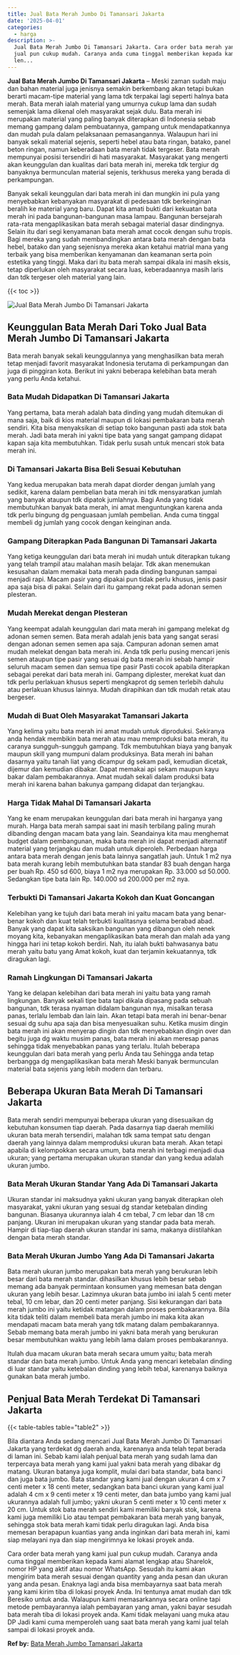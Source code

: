 ```yaml
---
title: Jual Bata Merah Jumbo Di Tamansari Jakarta
date: '2025-04-01'
categories:
  - harga
description: >-
  Jual Bata Merah Jumbo Di Tamansari Jakarta. Cara order bata merah yang kami
  jual pun cukup mudah. Caranya anda cuma tinggal memberikan kepada kami alamat
  len...
---
```


**Jual Bata Merah Jumbo Di Tamansari Jakarta** – Meski zaman sudah maju dan bahan material juga jenisnya semakin berkembang akan tetapi bukan berarti macam-tipe material yang lama tdk terpakai lagi seperti halnya bata merah. Bata merah ialah material yang umurnya cukup lama dan sudah semenjak lama dikenal oleh masyarakat sejak dulu. Bata merah ini merupakan material yang paling banyak diterapkan di Indonesia sebab memang gampang dalam pembuatannya, gampang untuk mendapatkannya dan mudah pula dalam pelaksanaan pemasangannya. Walaupun hari ini banyak sekali material sejenis, seperti hebel atau bata ringan, batako, panel beton ringan, namun keberadaan bata merah tidak tergeser. Bata merah mempunyai posisi tersendiri di hati masyarakat. Masyarakat yang mengerti akan keunggulan dan kualitas dari bata merah ini, mereka tdk tergiur dg banyaknya bermunculan material sejenis, terkhusus mereka yang berada di perkampungan.

Banyak sekali keunggulan dari bata merah ini dan mungkin ini pula yang menyebabkan kebanyakan masyarakat di pedesaan tdk berkeinginan beralih ke material yang baru. Dapat kita amati bukti dari kekuatan bata merah ini pada bangunan-bangunan masa lampau. Bangunan bersejarah rata-rata mengaplikasikan bata merah sebagai material dasar dindingnya. Selain itu dari segi kenyamanan bata merah amat cocok dengan suhu tropis. Bagi mereka yang sudah membandingkan antara bata merah dengan bata hebel, batako dan yang sejenisnya mereka akan ketahui matrial mana yang terbaik yang bisa memberikan kenyamanan dan keamanan serta poin estetika yang tinggi. Maka dari itu bata merah sampai dikala ini masih eksis, tetap diperlukan oleh masyarakat secara luas, keberadaannya masih laris dan tdk tergeser oleh material yang lain.

{{< toc >}}

![Jual Bata Merah Jumbo Di Tamansari Jakarta](/images/jual-bata-merah-16.png)

## Keunggulan Bata Merah Dari Toko Jual Bata Merah Jumbo Di Tamansari Jakarta

Bata merah banyak sekali keunggulannya yang menghasilkan bata merah tetap menjadi favorit masyarakat Indonesia terutama di perkampungan dan juga di pinggiran kota. Berikut ini yakni beberapa kelebihan bata merah yang perlu Anda ketahui.

### Bata Mudah Didapatkan Di Tamansari Jakarta

Yang pertama, bata merah adalah bata dinding yang mudah ditemukan di mana saja, baik di kios material maupun di lokasi pembakaran bata merah sendiri. Kita bisa menyaksikan di setiap toko bangunan pasti ada stok bata merah. Jadi bata merah ini yakni tipe bata yang sangat gampang didapat kapan saja kita membutuhkan. Tidak perlu susah untuk mencari stok bata merah ini.

### Di Tamansari Jakarta Bisa Beli Sesuai Kebutuhan

Yang kedua merupakan bata merah dapat diorder dengan jumlah yang sedikit, karena dalam pembelian bata merah ini tdk mensyaratkan jumlah yang banyak ataupun tdk dipatok jumlahnya. Bagi Anda yang tidak membutuhkan banyak bata merah, ini amat menguntungkan karena anda tdk perlu bingung dg penguasaan jumlah pembelian. Anda cuma tinggal membeli dg jumlah yang cocok dengan keinginan anda.

### Gampang Diterapkan Pada Bangunan Di Tamansari Jakarta

Yang ketiga keunggulan dari bata merah ini mudah untuk diterapkan tukang yang telah trampil atau malahan masih belajar. Tdk akan menemukan kesusahan dalam memakai bata merah pada dinding bangunan sampai menjadi rapi. Macam pasir yang dipakai pun tidak perlu khusus, jenis pasir apa saja bisa di pakai. Selain dari itu gampang rekat pada adonan semen plesteran.

### Mudah Merekat dengan Plesteran

Yang keempat adalah keunggulan dari mata merah ini gampang melekat dg adonan semen semen. Bata merah adalah jenis bata yang sangat serasi dengan adonan semen semen apa saja. Campuran adonan semen amat mudah melekat dengan bata merah ini. Anda tdk perlu pusing mencari jenis semen ataupun tipe pasir yang sesuai dg bata merah ini sebab hampir seluruh macam semen dan semua tipe pasir Pasti cocok apabila diterapkan sebagai perekat dari bata merah ini. Gampang diplester, merekat kuat dan tdk perlu perlakuan khusus seperti mengkaprot dg semen terlebih dahulu atau perlakuan khusus lainnya. Mudah dirapihkan dan tdk mudah retak atau bergeser.

### Mudah di Buat Oleh Masyarakat Tamansari Jakarta

Yang kelima yaitu bata merah ini amat mudah untuk diproduksi. Sekiranya anda hendak membikin bata merah atau mau memproduksi bata merah, itu caranya sungguh-sungguh gampang. Tdk membutuhkan biaya yang banyak maupun skill yang mumpuni dalam produksinya. Bata merah ini bahan dasarnya yaitu tanah liat yang dicampur dg sekam padi, kemudian dicetak, dijemur dan kemudian dibakar. Dapat memakai api sekam maupun kayu bakar dalam pembakarannya. Amat mudah sekali dalam produksi bata merah ini karena bahan bakunya gampang didapat dan terjangkau.

### Harga Tidak Mahal Di Tamansari Jakarta

Yang ke enam merupakan keunggulan dari bata merah ini harganya yang murah. Harga bata merah sampai saat ini masih terbilang paling murah dibanding dengan macam bata yang lain. Seandainya kita mau menghemat budget dalam pembangunan, maka bata merah ini dapat menjadi alternatif material yang terjangkau dan mudah untuk diperoleh. Perbedaan harga antara bata merah dengan jenis bata lainnya sangatlah jauh. Untuk 1 m2 nya bata merah kurang lebih membutuhkan bata standar 83 buah dengan harga per buah Rp. 450 sd 600, biaya 1 m2 nya merupakan Rp. 33.000 sd 50.000. Sedangkan tipe bata lain Rp. 140.000 sd 200.000 per m2 nya.

### Terbukti Di Tamansari Jakarta Kokoh dan Kuat Goncangan

Kelebihan yang ke tujuh dari bata merah ini yaitu macam bata yang benar-benar kokoh dan kuat telah terbukti kualitasnya selama berabad abad. Banyak yang dapat kita saksikan bangunan yang dibangun oleh nenek moyang kita, kebanyakan mengaplikasikan bata merah dan malah ada yang hingga hari ini tetap kokoh berdiri. Nah, itu ialah bukti bahwasanya batu merah yaitu batu yang Amat kokoh, kuat dan terjamin kekuatannya, tdk diragukan lagi.

### Ramah Lingkungan Di Tamansari Jakarta

Yang ke delapan kelebihan dari bata merah ini yaitu bata yang ramah lingkungan. Banyak sekali tipe bata tapi dikala dipasang pada sebuah bangunan, tdk terasa nyaman didalam bangunan nya, misalkan terasa panas, terlalu lembab dan lain lain. Akan tetapi bata merah ini benar-benar sesuai dg suhu apa saja dan bisa menyesuaikan suhu. Ketika musim dingin bata merah ini akan menyerap dingin dan tdk menyebabkan dingin over dan begitu juga dg waktu musim panas, bata merah ini akan meresap panas sehingga tidak menyebabkan panas yang terlalu. Itulah beberapa keunggulan dari bata merah yang perlu Anda tau Sehingga anda tetap berbangga dg mengaplikasikan bata merah Meski banyak bermunculan material bata sejenis yang lebih modern dan terbaru.

## Beberapa Ukuran Bata Merah Di Tamansari Jakarta

Bata merah sendiri mempunyai beberapa ukuran yang disesuaikan dg kebutuhan konsumen tiap daerah. Pada dasarnya tiap daerah memiliki ukuran bata merah tersendiri, malahan tdk sama tempat satu dengan daerah yang lainnya dalam memproduksi ukuran bata merah. Akan tetapi apabila di kelompokkan secara umum, bata merah ini terbagi menjadi dua ukuran; yang pertama merupakan ukuran standar dan yang kedua adalah ukuran jumbo.

### Bata Merah Ukuran Standar Yang Ada Di Tamansari Jakarta

Ukuran standar ini maksudnya yakni ukuran yang banyak diterapkan oleh masyarakat, yakni ukuran yang sesuai dg standar ketebalan dinding bangunan. Biasanya ukurannya ialah 4 cm tebal, 7 cm lebar dan 18 cm panjang. Ukuran ini merupakan ukuran yang standar pada bata merah. Hampir di tiap-tiap daerah ukuran standar ini sama, makanya diistilahkan dengan bata merah standar.

### Bata Merah Ukuran Jumbo Yang Ada Di Tamansari Jakarta

Bata merah ukuran jumbo merupakan bata merah yang berukuran lebih besar dari bata merah standar. dihasilkan khusus lebih besar sebab memang ada banyak permintaan konsumen yang memesan bata dengan ukuran yang lebih besar. Lazimnya ukuran bata jumbo ini ialah 5 centi meter tebal, 10 cm lebar, dan 20 centi meter panjang. Sisi kekurangan dari bata merah jumbo ini yaitu ketidak matangan dalam proses pembakarannya. Bila kita tidak teliti dalam membeli bata merah jumbo ini maka kita akan mendapati macam bata merah yang tdk matang dalam pembakarannya. Sebab memang bata merah jumbo ini yakni bata merah yang berukuran besar membutuhkan waktu yang lebih lama dalam proses pembakarannya.

Itulah dua macam ukuran bata merah secara umum yaitu; bata merah standar dan bata merah jumbo. Untuk Anda yang mencari ketebalan dinding di luar standar yaitu ketebalan dinding yang lebih tebal, karenanya baiknya gunakan bata merah jumbo.

## Penjual Bata Merah Terdekat Di Tamansari Jakarta

{{< table-tables table="table2" >}}

Bila diantara Anda sedang mencari Jual Bata Merah Jumbo Di Tamansari Jakarta yang terdekat dg daerah anda, karenanya anda telah tepat berada di laman ini. Sebab kami ialah penjual bata merah yang sudah lama dan terpercaya bata merah yang kami jual yakni bata merah yang dibakar dg matang. Ukuran batanya juga komplit, mulai dari bata standar, bata banci dan juga bata jumbo. Bata standar yang kami jual dengan ukuran 4 cm x 7 centi meter x 18 centi meter, sedangkan bata banci ukuran yang kami jual adalah 4 cm x 9 centi meter x 19 centi meter, dan bata jumbo yang kami jual ukurannya adalah full jumbo; yakni ukuran 5 centi meter x 10 centi meter x 20 cm. Untuk stok bata merah sendiri kami memiliki banyak stok, karena kami juga memiliki Lio atau tempat pembakaran bata merah yang banyak, sehingga stok bata merah kami tidak perlu diragukan lagi. Anda bisa memesan berapapun kuantias yang anda inginkan dari bata merah ini, kami siap melayani nya dan siap mengirimnya ke lokasi proyek anda.

Cara order bata merah yang kami jual pun cukup mudah. Caranya anda cuma tinggal memberikan kepada kami alamat lengkap atau Sharelok, nomor HP yang aktif atau nomor WhatsApp. Sesudah itu kami akan mengirim bata merah sesuai dengan quantity yang anda pesan dan ukuran yang anda pesan. Enaknya lagi anda bisa membayarnya saat bata merah yang kami kirim tiba di lokasi proyek Anda. Ini tentunya amat mudah dan tdk Beresiko untuk anda. Walaupun kami memasarkannya secara online tapi metode pembayarannya ialah pembayaran yang aman, yakni bayar sesudah bata merah tiba di lokasi proyek anda. Kami tidak melayani uang muka atau DP Jadi kami cuma memperoleh uang saat bata merah yang kami jual telah sampai di lokasi proyek anda.

**Ref by:** [Bata Merah Jumbo Tamansari Jakarta](https://id.wikipedia.org/wiki/Bata)
